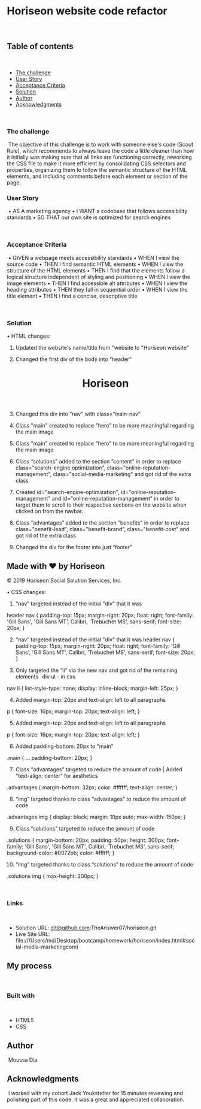 # Horiseon website code refactor
​
## Table of contents
​
  - [The challenge](#the-challenge)
  - [User Story](#user-story)
  - [Acceptance Criteria](#acceptance-criteria)
  - [Solution](#solution)
  - [Author](#author)
  - [Acknowledgments](#acknowledgments)

​
### The challenge
​
The objective of this challenge is to work with someone else's code (Scout Rule), which recommends to always leave the code a little cleaner than how it initially was making sure that all links are functioning correctly, reworking the CSS file to make it more efficient by consolidating CSS selectors and properties, organizing them to follow the semantic structure of the HTML elements, and including comments before each element or section of the page.
​
### User Story
​
•	AS A marketing agency
•	I WANT a codebase that follows accessibility standards
•	SO THAT our own site is optimized for search engines

​
### Acceptance Criteria
​
•	GIVEN a webpage meets accessibility standards
•	WHEN I view the source code
•	THEN I find semantic HTML elements
•	WHEN I view the structure of the HTML elements
•	THEN I find that the elements follow a logical structure independent of styling and positioning
•	WHEN I view the image elements
•	THEN I find accessible alt attributes
•	WHEN I view the heading attributes
•	THEN they fall in sequential order
•	WHEN I view the title element
•	THEN I find a concise, descriptive title

​
### Solution

•	HTML changes:

1.	Updated the website's name/title from "website to "Horiseon website"

  <title>Horiseon website</title>


2.	Changed the first div of the body into “header”

    <header>
        <h1>Hori<span class="seo">seo</span>n</h1>


3.	Changed this div into "nav" with class=”main-nav”

<nav class=”main-nav”>

4.	Class "main" created to replace "hero" to be more meaningful regarding the main image

<nav class=”main-nav”>

5.	Class "main" created to replace "hero" to be more meaningful regarding the main image

    <main class="main"></main>

6.	Class “solutions” added to the section ”content" in order to replace class="search-engine optimization", class="online-reputation-management", class="social-media-marketing" and got rid of the extra class

<section class="content">
        <div class="solutions">

7.	Created id="search-engine-optimization", id="online-reputation-management" and id="online-reputation-management" in order to target them to scroll to their respective sections on the website when clicked on from the navbar.

<div class="solutions" id="search-engine-optimization">

<div class="solutions" id="online-reputation-management">

<div class="solutions" id="social-media-marketing">


8.	Class “advantages” added to the section ”benefits" in order to replace class="benefit-lead", class="benefit-brand", class="benefit-cost" and got rid of the extra class

<section class="benefits">
        <div class="advantages">

9.	Changed the div for the footer into just “footer”

<footer>
        <h2>Made with ❤️️ by Horiseon</h2>
            <p>
            &copy; 2019 Horiseon Social Solution Services, Inc.
            </p>
    </footer>


•	CSS changes:

1.	“nav” targeted instead of the initial "div" that it was

header nav {
    padding-top: 15px;
    margin-right: 20px;
    float: right;
    font-family: 'Gill Sans', 'Gill Sans MT', Calibri, 'Trebuchet MS', sans-serif;
    font-size: 20px;
}

2.	“nav” targeted instead of the initial "div" that it was
header nav {
    padding-top: 15px;
    margin-right: 20px;
    float: right;
    font-family: 'Gill Sans', 'Gill Sans MT', Calibri, 'Trebuchet MS', sans-serif;
    font-size: 20px;
}

3.	Only targeted the “li” via the new nav and got rid of the remaining elements -div ul - in css

nav li {
    list-style-type: none;
    display: inline-block;
    margin-left: 25px;
}

4.	Added margin-top: 20px and text-align: left to all paragraphs

p {
    font-size: 16px;
    margin-top: 20px;
    text-align: left;
}

5.	Added margin-top: 20px and text-align: left to all paragraphs

p {
    font-size: 16px;
    margin-top: 20px;
    text-align: left;
}


6.	Added padding-bottom: 20px to "main"

.main {
    …
    padding-bottom: 20px;
}


7.	Class “advantages” targeted to reduce the amount of code | Added “text-align: center” for aesthetics

.advantages {
    margin-bottom: 32px;
    color: #ffffff;
    text-align: center;
}


8.	“img” targeted thanks to class “advantages” to reduce the amount of code

.advantages img {
    display: block;
    margin: 10px auto;
    max-width: 150px;
}

9.	Class “solutions” targeted to reduce the amount of code

.solutions {
    margin-bottom: 20px;
    padding: 50px;
    height: 300px;
    font-family: 'Gill Sans', 'Gill Sans MT', Calibri, 'Trebuchet MS', sans-serif;
    background-color: #0072bb;
    color: #ffffff;
}

10.	“img” targeted thanks to class “solutions” to reduce the amount of code

.solutions img {
    max-height: 200px;
}


​
### Links
​
- Solution URL: git@github.com:TheAnswer07/horiseon.git
- Live Site URL: file:///Users/md/Desktop/bootcamp/homework/horiseon/index.html#social-media-marketingcom)
​
## My process
​
### Built with
​
- HTML5
- CSS
​
## Author
​
Moussa Dia
​
​
## Acknowledgments
​
I worked with my cohort Jack Youkstetter for 15 minutes reviewing and polishing part of this code. It was a great and appreciated collaboration.